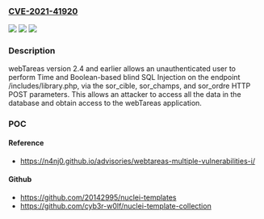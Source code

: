 ### [CVE-2021-41920](https://cve.mitre.org/cgi-bin/cvename.cgi?name=CVE-2021-41920)
![](https://img.shields.io/static/v1?label=Product&message=n%2Fa&color=blue)
![](https://img.shields.io/static/v1?label=Version&message=n%2Fa&color=blue)
![](https://img.shields.io/static/v1?label=Vulnerability&message=n%2Fa&color=brighgreen)

### Description

webTareas version 2.4 and earlier allows an unauthenticated user to perform Time and Boolean-based blind SQL Injection on the endpoint /includes/library.php, via the sor_cible, sor_champs, and sor_ordre HTTP POST parameters. This allows an attacker to access all the data in the database and obtain access to the webTareas application.

### POC

#### Reference
- https://n4nj0.github.io/advisories/webtareas-multiple-vulnerabilities-i/

#### Github
- https://github.com/20142995/nuclei-templates
- https://github.com/cyb3r-w0lf/nuclei-template-collection

